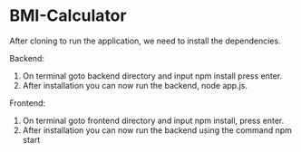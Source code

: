 # BMI-Calculator

After cloning to run the application, we need to install the dependencies.

Backend:
1. On terminal goto backend directory and input npm install press enter.
2. After installation you can now run the backend, node app.js.

Frontend:
1. On terminal goto frontend directory and input npm install, press enter.
2. After installation you can now run the backend using the command npm start